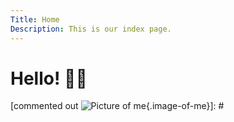 ```yaml
---
Title: Home
Description: This is our index page.
---
```


Hello! <span class="greeting"> &#128075;&#127996; </span> 
==========================

[commented out ![Picture of me](%base_url%/image/me-small.png){.image-of-me}]: #



